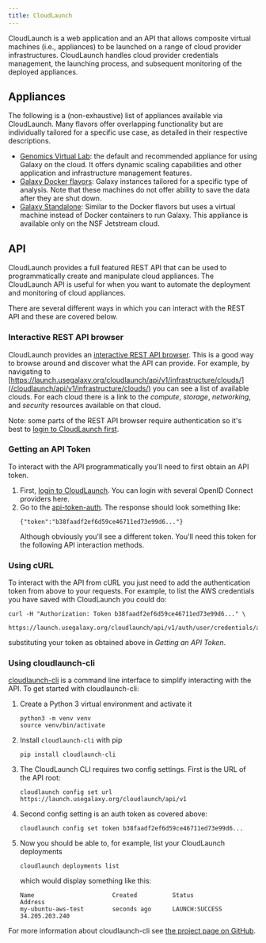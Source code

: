 ```yaml
---
title: CloudLaunch
---
```


CloudLaunch is a web application and an API that allows composite virtual
machines (i.e., appliances) to be launched on a range of cloud provider
infrastructures. CloudLaunch handles cloud provider credentials management,
the launching process, and subsequent monitoring of the deployed appliances.

## Appliances
The following is a (non-exhaustive) list of appliances available via
CloudLaunch. Many flavors offer overlapping functionality but are individually
tailored for a specific use case, as detailed in their respective descriptions.
 * [Genomics Virtual Lab](https://www.gvl.org.au/): the default and recommended
   appliance for using Galaxy on the cloud. It offers dynamic scaling
   capabilities and other application and infrastructure management features.
 * [Galaxy Docker flavors](/src/cloud/docker-flavors/index.md): Galaxy
   instances tailored for a specific type of analysis. Note that these machines
   do not offer ability to save the data after they are shut down.
 * [Galaxy Standalone](/src/cloud/jetstream/allocation/#using-api-credentials-for-cloudlaunch):
   Similar to the Docker flavors but uses a virtual machine instead of Docker
   containers to run Galaxy. This appliance is available only on the NSF
   Jetstream cloud.

## API

CloudLaunch provides a full featured REST API that can be used to
programmatically create and manipulate cloud appliances. The CloudLaunch API is
useful for when you want to automate the deployment and monitoring of cloud
appliances.

There are several different ways in which you can interact with the REST API and
these are covered below.

### Interactive REST API browser

CloudLaunch provides an [interactive REST API
browser](https://launch.usegalaxy.org/cloudlaunch/api/v1/). This is a good way
to browse around and discover what the API can provide. For example, by
navigating to
[https://launch.usegalaxy.org/cloudlaunch/api/v1/infrastructure/clouds/](/cloudlaunch/api/v1/infrastructure/clouds/)
you can see a list of available clouds. For each cloud there is a link to the
*compute*, *storage*, *networking*, and *security* resources available on that
cloud.

Note: some parts of the REST API browser require authentication so it's best to
[login to CloudLaunch first](https://launch.usegalaxy.org/login).

### Getting an API Token

To interact with the API programmatically you'll need to first obtain an API
token.

1. First, [login to CloudLaunch](https://launch.usegalaxy.org/login). You can
login with several OpenID Connect providers here.
2. Go to the
[api-token-auth](https://launch.usegalaxy.org/cloudlaunch/api/v1/auth/api-token-auth/).
The response should look something like:
    ```
    {"token":"b38faadf2ef6d59ce46711ed73e99d6..."}
    ```
    Although obviously you'll see a different token. You'll need this token for the following API interaction methods.

### Using cURL

To interact with the API from cURL you just need to add the authentication token
from above to your requests. For example, to list the AWS credentials you have
saved with CloudLaunch you could do:

```
curl -H "Authorization: Token b38faadf2ef6d59ce46711ed73e99d6..." \
  https://launch.usegalaxy.org/cloudlaunch/api/v1/auth/user/credentials/aws/
```

substituting your token as obtained above in *Getting an API Token*.

### Using cloudlaunch-cli

[cloudlaunch-cli](https://github.com/CloudVE/cloudlaunch-cli) is a command line
interface to simplify interacting with the API. To get started with
cloudlaunch-cli:

1. Create a Python 3 virtual environment and activate it
    ```
    python3 -m venv venv
    source venv/bin/activate
    ```
2. Install `cloudlaunch-cli` with pip
    ```
    pip install cloudlaunch-cli
    ```
3. The CloudLaunch CLI requires two config settings. First is the URL of the API root:
    ```
    cloudlaunch config set url https://launch.usegalaxy.org/cloudlaunch/api/v1
    ```
4. Second config setting is an auth token as covered above:
    ```
    cloudlaunch config set token b38faadf2ef6d59ce46711ed73e99d6...
    ```
5. Now you should be able to, for example, list your CloudLaunch deployments
    ```
    cloudlaunch deployments list
    ```
    which would display something like this:
    ```
    Name                      Created          Status                Address
    my-ubuntu-aws-test        seconds ago      LAUNCH:SUCCESS        34.205.203.240
    ```

For more information about cloudlaunch-cli see [the project page on
GitHub](https://github.com/CloudVE/cloudlaunch-cli).
